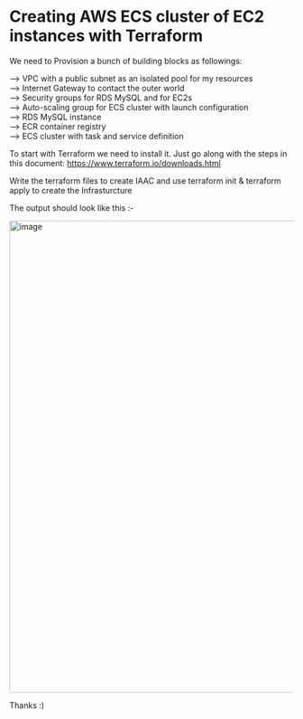 # Creating AWS ECS cluster of EC2 instances with Terraform  
We need to Provision a bunch of building blocks as followings:  

--> VPC with a public subnet as an isolated pool for my resources  
--> Internet Gateway to contact the outer world  
--> Security groups for RDS MySQL and for EC2s  
--> Auto-scaling group for ECS cluster with launch configuration  
--> RDS MySQL instance  
--> ECR container registry  
--> ECS cluster with task and service definition  


To start with Terraform we need to install it. Just go along with the steps in this document: https://www.terraform.io/downloads.html 

Write the terraform files to create IAAC and use terraform init & terraform apply to create the Infrasturcture   

The output should look like this :-  

<img width="835" alt="image" src="https://user-images.githubusercontent.com/37592811/229342836-4e77ebc1-b6ce-4bb5-9dd5-1a3de7d3aac7.png">


Thanks :)

